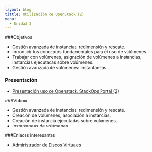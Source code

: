 ```yaml
---
layout: blog
tittle: Utilización de OpenStack (2)
menu:
  - Unidad 3
---
```

###Objetivos

* Gestión avanzada de instancias: redimensión y rescate.
* Introducir los conceptos fundamentales para el uso de volúmenes.
* Trabajar con volúmenes, asignación de volúmenes a instancias, instancias ejecutadas sobre volúmenes.
* Gestión avanzada de volúmenes: instantaneas.

### Presentación

* [Presentación uso de Openstack. StackOps Portal (2)](presentacion)

###Videos

* Gestión avanzada de instancias: redimensión y rescate.
* Creación de volúmenes, asociación a instancias.
* Creación de instancia ejecutadas sobre volúmenes.
* Instantaneas de volúmenes

###Enlaces interesantes

* [Administrador de Discos Virtuales](https://docs.stackops.net/block-storage-plugin-es.html)
